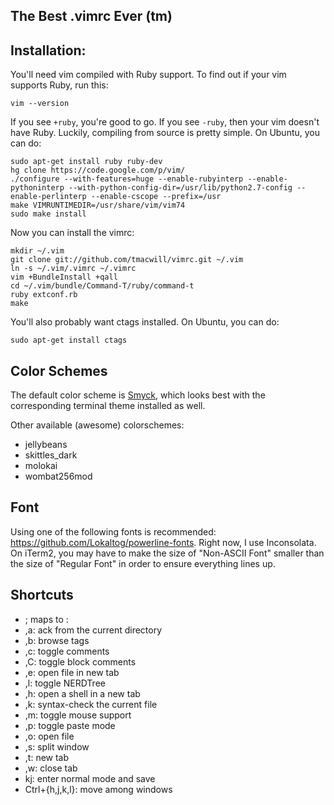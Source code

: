 The Best .vimrc Ever (tm)
---

## Installation:

You'll need vim compiled with Ruby support. To find out if your vim supports Ruby, run this:

    vim --version

If you see `+ruby`, you're good to go. If you see `-ruby`, then your vim doesn't have Ruby. Luckily, compiling from source is pretty simple. On Ubuntu, you can do:

    sudo apt-get install ruby ruby-dev
    hg clone https://code.google.com/p/vim/
    ./configure --with-features=huge --enable-rubyinterp --enable-pythoninterp --with-python-config-dir=/usr/lib/python2.7-config --enable-perlinterp --enable-cscope --prefix=/usr
    make VIMRUNTIMEDIR=/usr/share/vim/vim74
    sudo make install

Now you can install the vimrc:

    mkdir ~/.vim
    git clone git://github.com/tmacwill/vimrc.git ~/.vim
    ln -s ~/.vim/.vimrc ~/.vimrc
    vim +BundleInstall +qall
    cd ~/.vim/bundle/Command-T/ruby/command-t
    ruby extconf.rb
    make

You'll also probably want ctags installed. On Ubuntu, you can do:

    sudo apt-get install ctags

## Color Schemes

The default color scheme is [Smyck](https://github.com/hukl/Smyck-Color-Scheme/), which looks best with the corresponding terminal theme installed as well.

Other available (awesome) colorschemes:

* jellybeans
* skittles_dark
* molokai
* wombat256mod

## Font

Using one of the following fonts is recommended: https://github.com/Lokaltog/powerline-fonts. Right now, I use Inconsolata. On iTerm2, you may have to make the size of "Non-ASCII Font" smaller than the size of "Regular Font" in order to ensure everything lines up.

## Shortcuts

* ; maps to :
* ,a: ack from the current directory
* ,b: browse tags
* ,c: toggle comments
* ,C: toggle block comments
* ,e: open file in new tab
* ,l: toggle NERDTree
* ,h: open a shell in a new tab
* ,k: syntax-check the current file
* ,m: toggle mouse support
* ,p: toggle paste mode
* ,o: open file
* ,s: split window
* ,t: new tab
* ,w: close tab
* kj: enter normal mode and save
* Ctrl+{h,j,k,l}: move among windows

